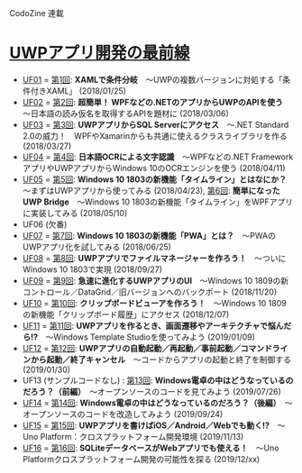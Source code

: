 CodoZine 連載  
# [UWPアプリ開発の最前線](https://codezine.jp/article/corner/731)

- [UF01](./UF01/) = [第1回](http://codezine.jp/article/detail/10623): **XAMLで条件分岐**　～UWPの複数バージョンに対処する「条件付きXAML」 (2018/01/25)
- [UF02](./UF02/) = [第2回](http://codezine.jp/article/detail/10654): **超簡単！ WPFなどの.NETのアプリからUWPのAPIを使う**　～日本語の読み仮名を取得するAPIを題材に (2018/03/06)
- [UF03](./UF03/) = [第3回](http://codezine.jp/article/detail/10702): **UWPアプリからSQL Serverにアクセス**　～.NET Standard 2.0の威力！　WPFやXamarinからも共通に使えるクラスライブラリを作る (2018/03/27)
- [UF04](./UF04/) = [第4回](https://codezine.jp/article/detail/10748): **日本語OCRによる文字認識**　～WPFなどの.NET FrameworkアプリやUWPアプリからWindows 10のOCRエンジンを使う (2018/04/11)
- [UF05](./UF05/) = [第5回](https://codezine.jp/article/detail/10790): **Windows 10 1803の新機能「タイムライン」とはなにか？**　～まずはUWPアプリから使ってみる (2018/04/23), [第6回](https://codezine.jp/article/detail/10810): **簡単になったUWP Bridge**　～Windows 10 1803の新機能「タイムライン」をWPFアプリに実装してみる (2018/05/10)
- UF06 (欠番)
- [UF07](./UF07/) = [第7回](https://codezine.jp/article/detail/10837): **Windows 10 1803の新機能「PWA」とは？**　～PWAのUWPアプリ化を試してみる (2018/06/25)
- [UF08](./UF08/) = [第8回](https://codezine.jp/article/detail/11072): **UWPアプリでファイルマネージャーを作ろう！**　～ついにWindows 10 1803で実現 (2018/09/27)
- [UF09](./UF09/) = [第9回](https://codezine.jp/article/detail/11188): **急速に進化するUWPアプリのUI**　～Windows 10 1809の新コントロール／DataGrid／旧バージョンへのバックポート (2018/11/20)
- [UF10](./UF10/) = [第10回](https://codezine.jp/article/detail/11229): **クリップボードビューアを作ろう！**　～Windows 10 1809の新機能「クリップボード履歴」にアクセス (2018/12/07)
- [UF11](./UF11/) = [第11回](https://codezine.jp/article/detail/11282): **UWPアプリを作るとき、画面遷移やアーキテクチャで悩んだら!?**　～Windows Template Studioを使ってみよう (2019/01/09)
- [UF12](./UF12/) = [第12回](https://codezine.jp/article/detail/11325): **UWPアプリの自動起動／再起動／事前起動／コマンドラインから起動／終了キャンセル**　～コードからアプリの起動と終了を制御する (2019/01/30)
- UF13 (サンプルコードなし) : [第13回](https://codezine.jp/article/detail/11538): **Windows電卓の中はどうなっているのだろう？（前編）**　～オープンソースのコードを見てみよう (2019/07/26)
- [UF14](./UF14/) = [第14回](https://codezine.jp/article/detail/11706): **Windows電卓の中はどうなっているのだろう？（後編）**　～オープンソースのコードを改造してみよう (2019/09/24)
- [UF15](./UF15/) = [第15回](https://codezine.jp/article/detail/11795): **UWPアプリを書けばiOS／Android／Webでも動く!?**　～Uno Platform：クロスプラットフォーム開発環境 (2019/11/13)
- [UF16](./UF16/) = [第16回](https://codezine.jp/article/detail/11840): **SQLiteデータベースがWebアプリでも使える！**　～Uno Platformクロスプラットフォーム開発の可能性を探る (2019/12/xx)

